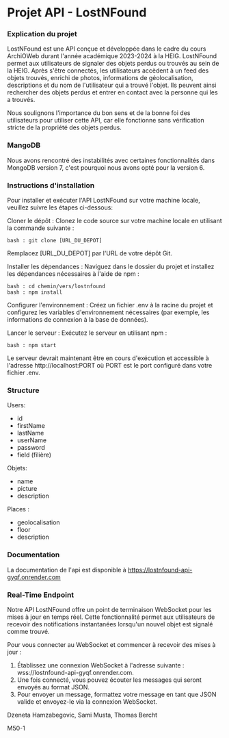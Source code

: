 # Projet API - LostNFound

### Explication du projet
LostNFound est une API conçue et développée dans le cadre du cours ArchiOWeb durant l'année académique 2023-2024 à la HEIG. LostNFound permet aux utilisateurs de signaler des objets perdus ou trouvés au sein de la HEIG. Après s'être connectés, les utilisateurs accèdent à un feed des objets trouvés, enrichi de photos, informations de géolocalisation, descriptions et du nom de l'utilisateur qui a trouvé l'objet. Ils peuvent ainsi rechercher des objets perdus et entrer en contact avec la personne qui les a trouvés.

Nous soulignons l'importance du bon sens et de la bonne foi des utilisateurs pour utiliser cette API, car elle fonctionne sans vérification stricte de la propriété des objets perdus.

### MangoDB
Nous avons rencontré des instabilités avec certaines fonctionnalités dans MongoDB version 7, c'est pourquoi nous avons opté pour la version 6.

### Instructions d'installation

Pour installer et exécuter l'API LostNFound sur votre machine locale, veuillez suivre les étapes ci-dessous: 

Cloner le dépôt : Clonez le code source sur votre machine locale en utilisant la commande suivante :

    bash : git clone [URL_DU_DEPOT]

Remplacez [URL_DU_DEPOT] par l'URL de votre dépôt Git.

Installer les dépendances : Naviguez dans le dossier du projet et installez les dépendances nécessaires à l'aide de npm :

    bash : cd chemin/vers/lostnfound
    bash : npm install
    

Configurer l'environnement : Créez un fichier .env à la racine du projet et configurez les variables d'environnement nécessaires (par exemple, les informations de connexion à la base de données).

Lancer le serveur : Exécutez le serveur en utilisant npm :

    bash : npm start

Le serveur devrait maintenant être en cours d'exécution et accessible à l'adresse http://localhost:PORT où PORT est le port configuré dans votre fichier .env.

### Structure
Users: 
  -	id
  - firstName
  - lastName
  - userName
  - password
  -	field (filière)

Objets:
  - name
  - picture
  - description

Places :
  - geolocalisation
  -	floor
  -	description

### Documentation
La documentation de l'api est disponible à https://lostnfound-api-gyqf.onrender.com

### Real-Time Endpoint

Notre API LostNFound offre un point de terminaison WebSocket pour les mises à jour en temps réel. Cette fonctionnalité permet aux utilisateurs de recevoir des notifications instantanées lorsqu'un nouvel objet est signalé comme trouvé.

Pour vous connecter au WebSocket et commencer à recevoir des mises à jour :

   1.  Établissez une connexion WebSocket à l'adresse suivante : wss://lostnfound-api-gyqf.onrender.com.
   2.  Une fois connecté, vous pouvez écouter les messages qui seront envoyés au format JSON.
   3.  Pour envoyer un message, formattez votre message en tant que JSON valide et envoyez-le via la connexion WebSocket.



Dzeneta Hamzabegovic, Sami Musta, Thomas Bercht

M50-1
